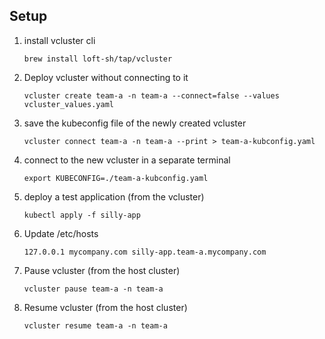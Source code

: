## Setup

1. install vcluster cli
    ```
    brew install loft-sh/tap/vcluster
    ```

1. Deploy vcluster without connecting to it
    ```
    vcluster create team-a -n team-a --connect=false --values vcluster_values.yaml
    ```

1. save the kubeconfig file of the newly created vcluster
    ```
    vcluster connect team-a -n team-a --print > team-a-kubconfig.yaml
    ```

1. connect to the new vcluster in a separate terminal
    ```
    export KUBECONFIG=./team-a-kubconfig.yaml
    ```

1. deploy a test application (from the vcluster)

    ```
    kubectl apply -f silly-app
    ```

1. Update /etc/hosts
    ```
    127.0.0.1 mycompany.com silly-app.team-a.mycompany.com
    ```

1. Pause vcluster (from the host cluster)
    ```
    vcluster pause team-a -n team-a
    ```

1. Resume vcluster (from the host cluster)
    ```
    vcluster resume team-a -n team-a
    ```